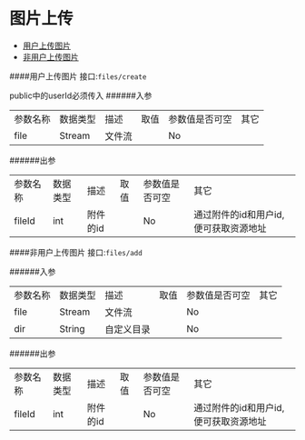 图片上传
========
* [用户上传图片](#用户上传图片)
* [非用户上传图片](#非用户上传图片)

####用户上传图片
接口:`files/create`

public中的userId必须传入
######入参
<table>
    <tr>
        <td>参数名称</td>
        <td>数据类型</td>
        <td>描述</td>
        <td>取值</td>
        <td>参数值是否可空</td>
        <td>其它</td>
    </tr>
    <tr>
        <td>file</td>
        <td>Stream</td>
        <td>文件流</td>
        <td></td>
        <td>No</td>
        <td></td>
    </tr>
</table>
######出参
<table>
    <tr>
        <td>参数名称</td>
        <td>数据类型</td>
        <td>描述</td>
        <td>取值</td>
        <td>参数值是否可空</td>
        <td>其它</td>
    </tr>
    <tr>
        <td>fileId</td>
        <td>int</td>
        <td>附件的id</td>
        <td></td>
        <td>No</td>
        <td>通过附件的id和用户id,便可获取资源地址</td>
    </tr>
</table>


####非用户上传图片
接口:`files/add`

######入参
<table>
    <tr>
        <td>参数名称</td>
        <td>数据类型</td>
        <td>描述</td>
        <td>取值</td>
        <td>参数值是否可空</td>
        <td>其它</td>
    </tr>
    <tr>
        <td>file</td>
        <td>Stream</td>
        <td>文件流</td>
        <td></td>
        <td>No</td>
        <td></td>
    </tr>
    <tr>
        <td>dir</td>
        <td>String</td>
        <td>自定义目录</td>
        <td></td>
        <td>No</td>
        <td></td>
    </tr>
</table>
######出参
<table>
    <tr>
        <td>参数名称</td>
        <td>数据类型</td>
        <td>描述</td>
        <td>取值</td>
        <td>参数值是否可空</td>
        <td>其它</td>
    </tr>
    <tr>
        <td>fileId</td>
        <td>int</td>
        <td>附件的id</td>
        <td></td>
        <td>No</td>
        <td>通过附件的id和用户id,便可获取资源地址</td>
    </tr>
</table>
